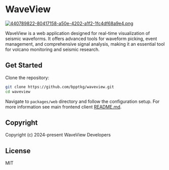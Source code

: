 # WaveView

[![440789822-80417158-a50e-4202-a1f2-1fc4df68a9e4.png](https://i.postimg.cc/cHLb93NX/440789822-80417158-a50e-4202-a1f2-1fc4df68a9e4.png)](https://postimg.cc/bG4gdsrt)

WaveView is a web application designed for real-time visualization of seismic
waveforms. It offers advanced tools for waveform picking, event management, and
comprehensive signal analysis, making it an essential tool for volcano
monitoring and seismic research.

## Get Started

Clone the repository:

```sh
git clone https://github.com/bpptkg/waveview.git
cd waveview
```

Navigate to `packages/web` directory and follow the configuration setup. For
more information see main frontend client [README.md](./packages/web/README.md).

## Copyright

Copyright (c) 2024-present WaveView Developers

## License

MIT
